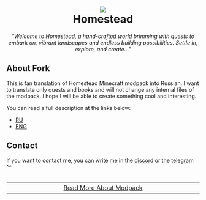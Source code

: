<h1 align="center">
	<img src="https://cdn.modrinth.com/data/cached_images/5b22205d972d2006c6bd3ff913524a33f8a5761e.png"><br>
	Homestead <br>
</h1>
<p align="center">
	<i>"Welcome to Homestead, a hand-crafted world brimming with quests to embark on, vibrant landscapes and endless building possibilities. Settle in, explore, and create..."</i>
</p>

<h2>About Fork</h2>
This is fan translation of Homestead Minecraft modpack into Russian. I want to translate only quests and books and will not change any internal files of the modpack. I hope I will be able to create something cool and interesting.

You can read a full description at the links below:
- [RU](DONOTCOPY/RU.md)
- [ENG](DONOTCOPY/ENG.md)

<h2>Contact</h2>
If you want to contact me, you can write me in the <a href="https://discord.com/users/565619255014588429">discord</a> or the <a href="https://t.me/ergle_manul">telegram</a> ^^<br>

<br>
<table align="center" width="100%">
  <tr>
    <td align="center" width="33%">
      <a href="https://modrinth.com/modpack/homestead">Read More About Modpack</a>
    </td>
  </tr>
</table>
